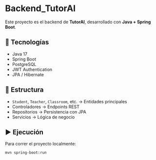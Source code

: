 # Backend_TutorAI

Este proyecto es el backend de **TutorAI**, desarrollado con **Java + Spring Boot**.

## 🚀 Tecnologías
- Java 17
- Spring Boot
- PostgreSQL
- JWT Authentication
- JPA / Hibernate

## 📂 Estructura
- `Student`, `Teacher`, `Classroom`, etc. → Entidades principales
- Controladores → Endpoints REST
- Repositorios → Persistencia con JPA
- Servicios → Lógica de negocio

## ▶️ Ejecución
Para correr el proyecto localmente:
```bash
mvn spring-boot:run